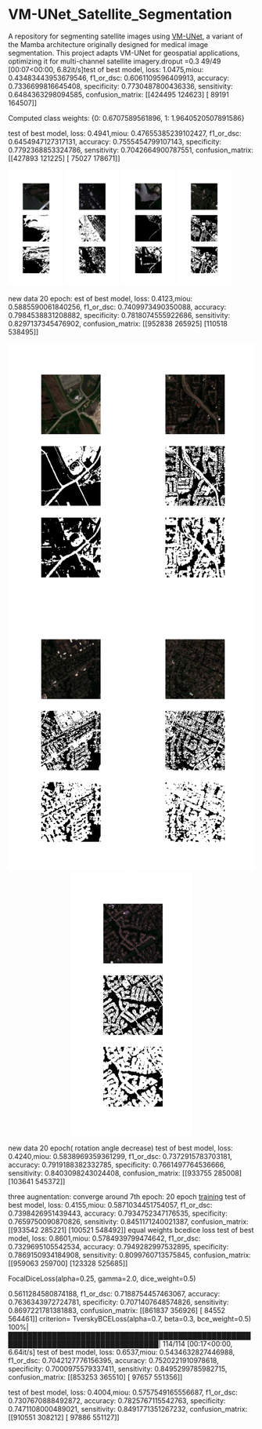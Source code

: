 # VM-UNet_Satellite_Segmentation
A repository for segmenting satellite images using [VM-UNet](https://github.com/JCruan519/VM-UNet), a variant of the Mamba architecture originally designed for medical image segmentation. This project adapts VM-UNet for geospatial applications, optimizing it for multi-channel satellite imagery.droput =0.3
 49/49 [00:07<00:00,  6.82it/s]test of best model, loss: 1.0475,miou: 0.43483443953679546, f1_or_dsc: 0.6061109596409913, accuracy: 0.7336699816645408,                 specificity: 0.7730487800436336, sensitivity: 0.6484363298094585, confusion_matrix: [[424495 124623]
 [ 89191 164507]]

 Computed class weights: {0: 0.6707589561896, 1: 1.9640520507891586}

 test of best model, loss: 0.4941,miou: 0.47655385239102427, f1_or_dsc: 0.6454947127317131, accuracy: 0.7555454799107143,                 specificity: 0.7792368853324786, sensitivity: 0.7042664900787551, confusion_matrix: [[427893 121225]
 [ 75027 178671]]

 <p float="left">
  <img src="https://github.com/f-kuzey-edes-huyal/VM-UNet_Satellite_Segmentation/blob/main/images/0.png" width="22%" />
  <img src="https://github.com/f-kuzey-edes-huyal/VM-UNet_Satellite_Segmentation/blob/main/images/10.png" width="22%" />
  <img src="https://github.com/f-kuzey-edes-huyal/VM-UNet_Satellite_Segmentation/blob/main/images/20.png" width="22%" />
  <img src="https://github.com/f-kuzey-edes-huyal/VM-UNet_Satellite_Segmentation/blob/main/images/30.png" width="22%" />
</p>

new data 20 epoch:
est of best model, loss: 0.4123,miou: 0.5885590061840256, f1_or_dsc: 0.7409973490350088, accuracy: 0.7984538831208882,                 specificity: 0.7818074555922686, sensitivity: 0.8297137345476902, confusion_matrix: [[952838 265925]
 [110518 538495]]

 <p align="center">
  <img src="https://github.com/f-kuzey-edes-huyal/VM-UNet_Satellite_Segmentation/blob/main/images/newdata_20epochs/0.png" width="250" />
  <img src="https://github.com/f-kuzey-edes-huyal/VM-UNet_Satellite_Segmentation/blob/main/images/newdata_20epochs/10.png" width="250" />
  <img src="https://github.com/f-kuzey-edes-huyal/VM-UNet_Satellite_Segmentation/blob/main/images/newdata_20epochs/20.png" width="250" />
  <img src="https://github.com/f-kuzey-edes-huyal/VM-UNet_Satellite_Segmentation/blob/main/images/newdata_20epochs/30.png" width="250" />
  <img src="https://github.com/f-kuzey-edes-huyal/VM-UNet_Satellite_Segmentation/blob/main/images/newdata_20epochs/40.png" width="250" />
  <!-- Add more images here up to image50.png -->
</p>

new data 20 epoch( rotation angle decrease)
test of best model, loss: 0.4240,miou: 0.5838969359361299, f1_or_dsc: 0.7372915783703181, accuracy: 0.7919188382332785,                 specificity: 0.7661497764536666, sensitivity: 0.8403098243024408,  confusion_matrix: [[933755 285008]
 [103641 545372]]

three augnentation: converge around 7th epoch: 20 epoch [training](https://github.com/f-kuzey-edes-huyal/VM-UNet_Satellite_Segmentation/blob/main/config_setting_new.py)
test of best model, loss: 0.4155,miou: 0.5871034451754057, f1_or_dsc: 0.7398426951439443, accuracy: 0.7934752347176535,                 specificity: 0.7659750090870826, sensitivity: 0.8451171240021387, confusion_matrix: [[933542 285221]
 [100521 548492]]
equal weights bcedice loss 
test of best model, loss: 0.8601,miou: 0.5784939799474642, f1_or_dsc: 0.7329695105542534, accuracy: 0.7949282997532895,                 specificity: 0.7869150934184908, sensitivity: 0.8099760713575845, confusion_matrix: [[959063 259700]
 [123328 525685]]

 FocalDiceLoss(alpha=0.25, gamma=2.0, dice_weight=0.5)

  0.5611284580874188, f1_or_dsc: 0.7188754457463067, accuracy: 0.7636343972724781,                 specificity: 0.7071407648574826, sensitivity: 0.8697221781381883, confusion_matrix: [[861837 356926]
 [ 84552 564461]]
  criterion= TverskyBCELoss(alpha=0.7, beta=0.3, bce_weight=0.5)
100%|█████████████████████████████████████████████████████████████████████████████████| 114/114 [00:17<00:00,  6.64it/s]
test of best model, loss: 0.6537,miou: 0.5434632827446988, f1_or_dsc: 0.7042127776156395, accuracy: 0.7520221910978618,                 specificity: 0.7000975579337411, sensitivity: 0.8495299785982715, confusion_matrix: [[853253 365510]
 [ 97657 551356]]

 test of best model, loss: 0.4004,miou: 0.5757549165556687, f1_or_dsc: 0.7307670888492872, accuracy: 0.7825767115542763,                 specificity: 0.7471108000489021, sensitivity: 0.8491771351267232, confusion_matrix: [[910551 308212]
 [ 97886 551127]]
